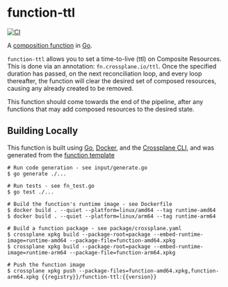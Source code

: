 # function-ttl
[![CI](https://github.com/crossplane-contrib/function-ttl/actions/workflows/ci.yml/badge.svg)](https://github.com/crossplane-contrib/function-ttl/actions/workflows/ci.yml)

A [composition function][functions] in [Go][go].

`function-ttl` allows you to set a time-to-live (ttl) on Composite Resources. This is done via an annotation: `fn.crossplane.io/ttl`. Once the specified duration has passed, on the next reconciliation loop, and every loop thereafter, the function will clear the desired set of composed resources, causing any already created to be removed.

This function should come towards the end of the pipeline, after any functions that may add composed resources to the desired state.

## Building Locally

This function is built using [Go][go], [Docker][docker], and the [Crossplane CLI][cli], and was generated from the [function template][function template]

```shell
# Run code generation - see input/generate.go
$ go generate ./...

# Run tests - see fn_test.go
$ go test ./...

# Build the function's runtime image - see Dockerfile
$ docker build . --quiet --platform=linux/amd64 --tag runtime-amd64
$ docker build . --quiet --platform=linux/arm64 --tag runtime-arm64

# Build a function package - see package/crossplane.yaml
$ crossplane xpkg build --package-root=package --embed-runtime-image=runtime-amd64 --package-file=function-amd64.xpkg
$ crossplane xpkg build --package-root=package --embed-runtime-image=runtime-arm64 --package-file=function-arm64.xpkg

# Push the function image
$ crossplane xpkg push --package-files=function-amd64.xpkg,function-arm64.xpkg {{registry}}/function-ttl:{{version}}
```

[functions]: https://docs.crossplane.io/latest/concepts/composition-functions
[go]: https://go.dev
[function guide]: https://docs.crossplane.io/knowledge-base/guides/write-a-composition-function-in-go
[function template]: https://github.com/crossplane/function-template-go
[package docs]: https://pkg.go.dev/github.com/crossplane/function-sdk-go
[docker]: https://www.docker.com
[cli]: https://docs.crossplane.io/latest/cli